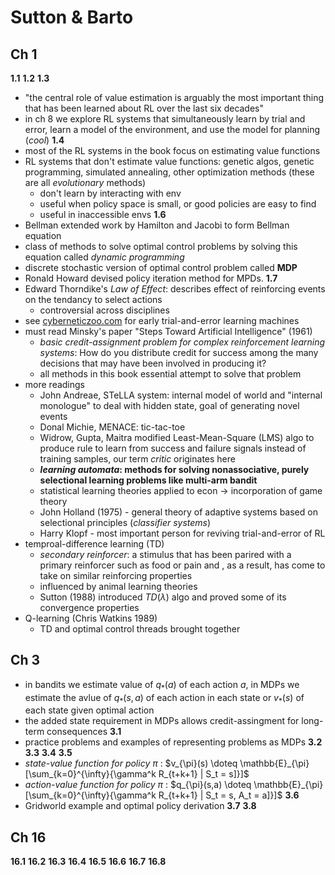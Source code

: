 # Sutton & Barto

## Ch 1
__1.1__
__1.2__
__1.3__
- "the central role of value estimation is arguably the most important thing that has been learned about RL over the last six decades"
- in ch 8 we explore RL systems that simultaneously learn by trial and error, learn a model of the environment, and use the model for planning (*cool*)
__1.4__
- most of the RL systems in the book focus on estimating value functions
- RL systems that don't estimate value functions: genetic algos, genetic programming, simulated annealing, other optimization methods (these are all *evolutionary* methods)
    - don't learn by interacting with env
    - useful when policy space is small, or good policies are easy to find
    - useful in inaccessible envs
__1.6__
- Bellman extended work by Hamilton and Jacobi to form Bellman equation
- class of methods to solve optimal control problems by solving this equation called *dynamic programming*
- discrete stochastic version of optimal control problem called __MDP__
- Ronald Howard devised policy iteration method for MPDs. 
__1.7__
- Edward Thorndike's *Law of Effect*: describes effect of reinforcing events on the tendancy to select actions
    - controversial across disciplines
- see [cyberneticzoo.com](http://cyberneticzoo.com/) for early trial-and-error learning machines
- must read Minsky's paper "Steps Toward Artificial Intelligence" (1961)
    - *basic credit-assignment problem for complex reinforcement learning systems*: How do you distribute credit for success among the many decisions that may have been involved in producing it? 
    - all methods in this book essential attempt to solve that problem
- more readings
    - John Andreae, STeLLA system: internal model of world and "internal monologue" to deal with hidden state, goal of generating novel events
    - Donal Michie, MENACE: tic-tac-toe
    - Widrow, Gupta, Maitra modified Least-Mean-Square (LMS) algo to produce rule to learn from success and failure signals instead of training samples, our term *critic* originates here
    - __*learning automata*: methods for solving nonassociative, purely selectional learning problems like multi-arm bandit__
    - statistical learning theories applied to econ -> incorporation of game theory
    - John Holland (1975) - general theory of adaptive systems based on selectional principles (*classifier systems*)
    - Harry Klopf - most important person for reviving trial-and-error of RL
- temproal-difference learning (TD)
    - *secondary reinforcer*: a stimulus that has been parired with a primary reinforcer such as food or pain and , as a result, has come to take on similar reinforcing properties
    - influenced by animal learning theories
    - Sutton (1988) introduced $TD(\lambda)$ algo and proved some of its convergence properties
- Q-learning (Chris Watkins 1989)
    - TD and optimal control threads brought together


## Ch 3 
- in bandits we estimate value of $q_*(a)$ of each action $a$, in MDPs we estimate the avlue of $q_*(s,a)$ of each action in each state or $v_*(s)$ of each state given optimal action
- the added state requirement in MDPs allows credit-assingment for long-term consequences
__3.1__
- practice problems and examples of representing problems as MDPs
__3.2__
__3.3__
__3.4__
__3.5__
- *state-value function for policy* $\pi$ : $v_{\pi}(s) \doteq \mathbb{E}_{\pi}[\sum_{k=0}^{\infty}{\gamma^k R_{t+k+1} | S_t = s]}]$
- *action-value function for policy* $\pi$ : $q_{\pi}(s,a) \doteq \mathbb{E}_{\pi}[\sum_{k=0}^{\infty}{\gamma^k R_{t+k+1} | S_t = s, A_t = a]}]$
__3.6__
- Gridworld example and optimal policy derivation
__3.7__
__3.8__


## Ch 16 
__16.1__
__16.2__
__16.3__
__16.4__
__16.5__
__16.6__
__16.7__
__16.8__